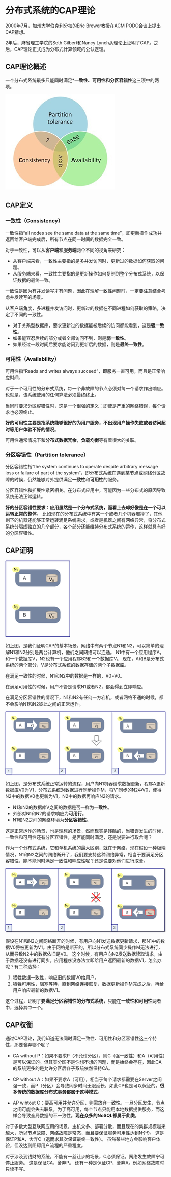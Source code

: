 # 分布式系统的CAP理论
2000年7月，加州大学伯克利分校的Eric Brewer教授在ACM PODC会议上提出CAP猜想。

2年后，麻省理工学院的Seth Gilbert和Nancy Lynch从理论上证明了CAP。之后，CAP理论正式成为分布式计算领域的公认定理。

## CAP理论概述

一个分布式系统最多只能同时满足***一致性、可用性和分区容错性**这三项中的两项。

![](pics/cap.jpg)

## CAP定义
### 一致性（Consistency）
一致性指“all nodes see the same data at the same time”，即更新操作成功并返回给客户端完成后，所有节点在同一时间的数据完全一致。

对于一致性，可以从**客户端**和**服务端**两个不同的视角来研究：

* 从客户端来看，一致性主要指的是多并发访问时，更新过的数据如何获取的问题。
* 从服务端来看，一致性主要指的是更新操作如何复制到整个分布式系统，以保证数据的最终一致。

一致性是因为有并发读写才有问题，因此在理解一致性问题时，一定要注意结合考虑并发读写的场景。

从客户端角度，多进程并发访问时，更新过的数据在不同进程如何获取的策略，决定了不同的一致性。

* 对于关系型数据库，要求更新过的数据能被后续的访问都能看到，这是**强一致性**。
* 如果能容忍后续的部分或者全部访问不到，则是**弱一致性**。
* 如果经过一段时间后要求能访问到更新后的数据，则是**最终一致性**。

### 可用性（Availability）
可用性指“Reads and writes always succeed”，即服务一直可用，而且是正常响应时间。

对于一个可用性的分布式系统，每一个非故障的节点必须对每一个请求作出响应。也就是，该系统使用的任何算法必须最终终止。

当同时要求分区容错性时，这是一个很强的定义：即使是严重的网络错误，每个请求也必须终止。

**好的可用性主要是指系统能够很好的为用户服务，不出现用户操作失败或者访问超时等用户体验不好的情况**。

可用性通常情况下和**分布式数据冗余**，**负载均衡**等有着很大的关联。

### 分区容错性（Partition tolerance）
分区容错性指“the system continues to operate despite arbitrary message loss or failure of part of the system”，即分布式系统在遇到某节点或网络分区故障的时候，仍然能够对外提供满足**一致性**和**可用性**的服务。

分区容错性和扩展性紧密相关。在分布式应用中，可能因为一些分布式的原因导致系统无法正常运转。

**好的分区容错性要求：应用虽然是一个分布式系统，而看上去却好像是在一个可以运转正常的整体**。
比如现在的分布式系统中有某一个或者几个机器宕掉了，其他剩下的机器还能够正常运转满足系统需求，或者是机器之间有网络异常，将分布式系统分隔成独立的几个部分，各个部分还能维持分布式系统的运作，这样就具有好的分区容错性。

## CAP证明

![](pics/cap_1.png)

如上图，是我们证明CAP的基本场景，网络中有两个节点N1和N2，可以简单的理解N1和N2分别是两台计算机，他们之间网络可以连通。
N1中有一个应用程序A，和一个数据库V，N2也有一个应用程序B2和一个数据库V。
现在，A和B是分布式系统的两个部分，V是分布式系统的数据存储的两个子数据库。

在满足一致性的时候，N1和N2中的数据是一样的，V0=V0。

在满足可用性的时候，用户不管是请求N1或者N2，都会得到立即响应。

在满足分区容错性的情况下，N1和N2有任何一方宕机，或者网络不通的时候，都不会影响N1和N2彼此之间的正常运作。

![](pics/cap_2.png)

如上图，是分布式系统正常运转的流程，用户向N1机器请求数据更新，程序A更新数据库V0为V1，分布式系统对数据进行同步操作M，将V1同步的N2中V0，使得N2中的数据V0也更新为V1，N2中的数据再响应N2的请求。

* N1和N2的数据库V之间的数据是否一样为**一致性**。
* 外部对N1和N2的请求响应为**可用行**。
* N1和N2之间的网络环境为**分区容错性**。

这是正常运作的场景，也是理想的场景，然而现实是残酷的，当错误发生的时候，一致性和可用性还有分区容错性，是否能同时满足，还是说要进行取舍呢？

作为一个分布式系统，它和单机系统的最大区别，就在于网络，现在假设一种极端情况，N1和N2之间的网络断开了，我们要支持这种网络异常，相当于要满足分区容错性，能不能同时满足一致性和响应性呢？还是说要对他们进行取舍。

![](pics/cap_3.png)

假设在N1和N2之间网络断开的时候，有用户向N1发送数据更新请求，那N1中的数据V0将被更新为V1。由于网络是断开的，所以分布式系统同步操作M无法进行，从而导致N2中的数据依旧是V0。
这个时候，有用户向N2发送数据读取请求，由于数据还没有进行同步，应用程序没办法立即给用户返回最新的数据V1，怎么办呢？有二种选择：

1. 牺牲数据一致性，响应旧的数据V0给用户。
2. 牺牲可用性，阻塞等待，直到网络连接恢复，数据更新操作M完成之后，再给用户响应最新的数据V1。

这个过程，证明了**要满足分区容错性的分布式系统**，只能在**一致性和可用性**两者中，选择其中一个。

## CAP权衡

通过CAP理论，我们知道无法同时满足一致性、可用性和分区容错性这三个特性，那要舍弃哪个呢？

* CA without P：如果不要求P（不允许分区），则C（强一致性）和A（可用性）是可以保证的。但其实分区不是你想不想的问题，而是始终会存在，因此CA的系统更多的是允许分区后各子系统依然保持CA。

* CP without A：如果不要求A（可用），相当于每个请求都需要在Server之间强一致，而P（分区）会导致同步时间无限延长，如此CP也是可以保证的。**很多传统的数据库分布式事务都属于这种模式**。

* AP wihtout C：要高可用并允许分区，则需放弃一致性。一旦分区发生，节点之间可能会失去联系，为了高可用，每个节点只能用本地数据提供服务，而这样会导致全局数据的不一致性。**现在众多的NoSQL都属于此类**。

对于多数大型互联网应用的场景，主机众多、部署分散，而且现在的集群规模越来越大，所以节点故障、网络故障是常态，而且要保证服务可用性达到N个9。
这是保证P和A，舍弃C（退而求其次保证最终一致性）。
虽然某些地方会影响客户体验，但没达到阻碍用户流程的严重程度。

对于涉及到钱财的系统，不能有一丝让步的场景，C必须保证。网络发生故障宁可停止服务。
这是保证CA，舍弃P。
还有一种是保证CP，舍弃A。例如网络故障时只读不写。